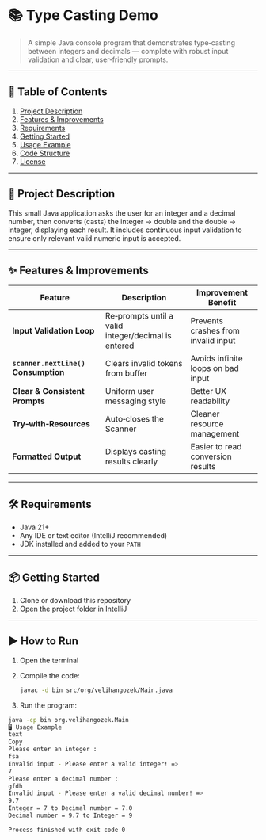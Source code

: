 # 📚 Type Casting Demo

> A simple Java console program that demonstrates type‑casting between integers and decimals — complete with robust input validation and clear, user‑friendly prompts.

---

## 📝 Table of Contents

1. [Project Description](#-🚀-Project-Description)  
2. [Features & Improvements](#features--improvements)  
3. [Requirements](#requirements)  
4. [Getting Started](#getting-started)  
5. [Usage Example](#usage-example)  
6. [Code Structure](#code-structure)  
7. [License](#license)

---

## 🚀 Project Description

This small Java application asks the user for an integer and a decimal number, then converts (casts) the integer → double and the double → integer, displaying each result. It includes continuous input validation to ensure only relevant valid numeric input is accepted.

---

## ✨ Features & Improvements

| Feature | Description | Improvement Benefit |
|----------|-------------|---------------------|
| **Input Validation Loop** | Re‑prompts until a valid integer/decimal is entered | Prevents crashes from invalid input |
| **`scanner.nextLine()` Consumption** | Clears invalid tokens from buffer | Avoids infinite loops on bad input |
| **Clear & Consistent Prompts** | Uniform user messaging style | Better UX readability |
| **Try‑with‑Resources** | Auto‑closes the Scanner | Cleaner resource management |
| **Formatted Output** | Displays casting results clearly | Easier to read conversion results |

---

## 🛠 Requirements

- Java 21+  
- Any IDE or text editor (IntelliJ recommended)  
- JDK installed and added to your `PATH`

---

## 📦 Getting Started

1. Clone or download this repository  
2. Open the project folder in IntelliJ  

---

## ▶️ How to Run

1. Open the terminal
2. Compile the code:

   ```bash
   javac -d bin src/org/velihangozek/Main.java
    ```

3. Run the program:

```bash
java -cp bin org.velihangozek.Main
🖥 Usage Example
text
Copy
Please enter an integer : 
fsa
Invalid input - Please enter a valid integer! =>
7
Please enter a decimal number : 
gfdh
Invalid input - Please enter a valid decimal number! =>
9.7
Integer = 7 to Decimal number = 7.0
Decimal number = 9.7 to Integer = 9

Process finished with exit code 0
```